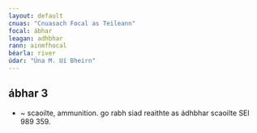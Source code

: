 ```yaml
---
layout: default
cnuas: "Cnuasach Focal as Teileann"
focal: ábhar
leagan: adhbhar
rann: ainmfhocal
béarla: river
údar: "Úna M. Uí Bheirn"
---
```


## ábhar 3


* ~ scaoilte, ammunition. go rabh siad reaithte as ádhbhar
scaoilte SEl 989 359.
